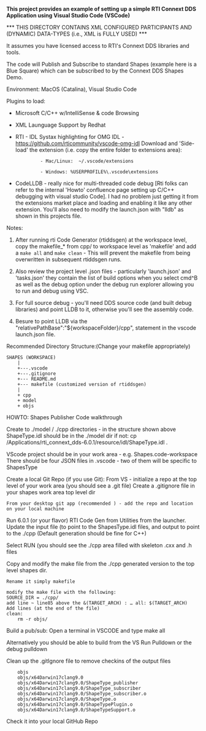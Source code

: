 **This project provides an example of setting up a simple RTI Connext DDS Application using Visual Studio Code (VSCode)**

*** THIS DIRECTORY CONTAINS XML CONFIGURED PARTICIPANTS AND (DYNAMIC) DATA-TYPES (i.e., XML is FULLY USED) ***


It assumes you have licensed access to RTI's Connext DDS libraries and tools.

The code will Publish and Subscribe to standard Shapes (example here is a Blue Square) which can be subscribed to by the Connext DDS Shapes Demo.

Environment: MacOS (Catalina), Visual Studio Code 

Plugins to load: 
* Microsoft C/C++ w/IntelliSense & code Browsing
* XML Launguage Support by Redhat 
* RTI - IDL Systax highlighting for OMG IDL - https://github.com/rticommunity/vscode-omg-idl
        Download and 'Side-load' the extension (i.e. copy the entire folder to extensions area):
        
               - Mac/Linux:  ~/.vscode/extensions
               
               - Windows: %USERPROFILE%\.vscode\extensions
                
* CodeLLDB - really nice for multi-threaded code debug [Rti folks can refer to the internal 'Howto' confluence page setting up C/C++ debugging with visual studio Code].  I had no problem just getting it from the extensions market place and loading and enabling it like any other extension. You'll also need to modify the launch.json with "lldb" as shown in this projects file.

Notes:
1) After running rti Code Generator (rtiddsgen) at the workspace level, copy the makefile_* from cpp/ to workspace level as 'makefile' and add a ```make all``` and ```make clean``` - This will prevent the makefile from being overwritten in subsequent rtiddsgen runs.

2) Also review the project level .json files - particularly 'launch.json' and 'tasks.json' they contain the list of build options when you select cmd^B as well as the debug option under the debug run explorer allowing you to run and debug using VSC.

3) For full source debug - you'll need DDS source code (and built debug libraries) and point LLDB to it, otherwise you'll see the assembly code.

4) Besure to point LLDB via the "relativePathBase":"${workspaceFolder}/cpp", statement in the vscode launch.json file.

Recommended Directory Structure:(Change your makefile appropriately)

    SHAPES (WORKSPACE)
        |
        +---.vscode 
        +---.gitignore
        +--- README.md
        +--- makefile (customized version of rtiddsgen)
        |
        + cpp
        + model
        + objs
        
HOWTO: Shapes Publisher Code walkthrough

Create to ./model / ./cpp directories - in the structure shown above
ShapeType.idl should be in the ./model dir 
   if not: cp /Applications/rti_connext_dds-6.0.1/resource/idl/ShapeType.idl .

VScode project  should be in your work area - e.g. Shapes.code-workspace
    There should be four JSON files in .vscode - two of them will be specific to ShapesType

Create a local Git Repo (if you use Git):
    From VS - initialize a repo at the top level of your work area (you should see a .git file)
    Create a .gitignore file in your shapes work area top level dir

    From your desktop git app (recommended ) - add the repo and location on your local machine

Run 6.0.1 (or your flavor) RTI Code Gen from Utilities from the launcher.
Update the input file (to point to the ShapesType.idl files, and output to point to the ./cpp (Default generation should be fine for C++)

Select RUN
(you should see the ./cpp area filled with skeleton .cxx and .h files

Copy and modify the make file from the ./cpp generated version to the top level shapes dir.

	Rename it simply makefile 

	modify the make file with the following:
	SOURCE_DIR = ./cpp/
	add line ~ line85 above the &(TARGET_ARCH) : … all: $(TARGET_ARCH)
	Add lines (at the end of the file) 
	clean: 
		rm -r objs/

Build a pub/sub:
Open a terminal in VSCODE and type make all

Alternatively you should be able to build from the VS Run Pulldown or the debug pulldown

Clean up the .gitIgnore file to remove checkins of the output files
``` cpp/ndds
    objs
    objs/x64Darwin17clang9.0
    objs/x64Darwin17clang9.0/ShapeType_publisher
    objs/x64Darwin17clang9.0/ShapeType_subscriber
    objs/x64Darwin17clang9.0/ShapeType_subscriber.o
    objs/x64Darwin17clang9.0/ShapeType.o
    objs/x64Darwin17clang9.0/ShapeTypePlugin.o
    objs/x64Darwin17clang9.0/ShapeTypeSupport.o
```
Check it into your local GitHub Repo
